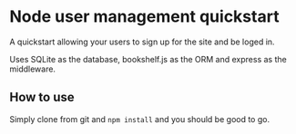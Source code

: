# Node user management quickstart


A quickstart allowing your users to sign up for the site and be loged in.


Uses SQLite as the database, bookshelf.js as the ORM and express as the middleware.


## How to use


Simply clone from git and `npm install` and you should be good to go.